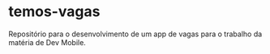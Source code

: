 # temos-vagas
Repositório para o desenvolvimento de um app de vagas para o trabalho da matéria  de Dev Mobile.
